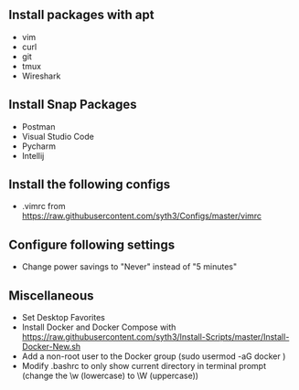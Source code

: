 ## Install packages with apt
- vim
- curl
- git
- tmux
- Wireshark

## Install Snap Packages
- Postman
- Visual Studio Code
- Pycharm
- Intellij

## Install the following configs
- .vimrc from https://raw.githubusercontent.com/syth3/Configs/master/vimrc

## Configure following settings
- Change power savings to "Never" instead of "5 minutes"

## Miscellaneous
- Set Desktop Favorites
- Install Docker and Docker Compose with https://raw.githubusercontent.com/syth3/Install-Scripts/master/Install-Docker-New.sh
- Add a non-root user to the Docker group (sudo usermod -aG docker <username>)
- Modify .bashrc to only show current directory in terminal prompt (change the \w (lowercase) to \W (uppercase))

